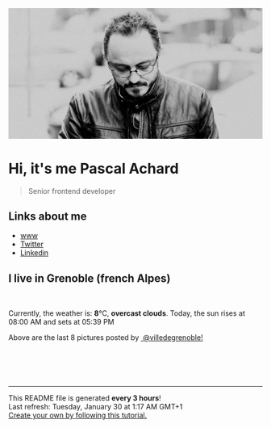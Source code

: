 ![Pascal Achard](./images/photo-pascal-achard.jpg)
# Hi, it's me Pascal Achard
> Senior frontend developer

## Links about me
- [www](https://www.pascal-achard.com)
- [Twitter](https://twitter.com/botmaster)
- [Linkedin](http://www.linkedin.com/in/pascal-achard)


## I live in Grenoble (french Alpes)
<img src="https://openweathermap.org/img/wn/04n@2x.png" alt="">

Currently, the weather is: **8**°C, **overcast clouds**.
Today, the sun rises at 08:00 AM and sets at 05:39 PM

Above are the last 8 pictures posted by <a href="https://www.instagram.com/villedegrenoble/" target="_blank"><img alt="" src="https://upload.wikimedia.org/wikipedia/commons/thumb/e/e7/Instagram_logo_2016.svg/1024px-Instagram_logo_2016.svg.png" width="20"/> @villedegrenoble!</a>

<p style="display: flex; flex-wrap: wrap; gap: 20px;">
        <img src="https://cdn1.picuki.com/hosted-by-instagram/q/0exhNuNYnjBcaS3SYdxKjf8F2vJ1Wg9SZ60STLepjSVmIR1vLHOapZA0mpCj4yRwKwVlASuRYzti5owjUVxZDT17O0PdSreKRT5T6KybVeagvDNn859pkL4xK3YebXCr8cYoVWGpNWwSDv5PHL%7C%7Clo7gX5v%7C%7CsbCgEpjuSKrVCkGZTjse3TO9%7C%7C2pYf5%7C%7CHSv1izv9QpcmkazXgpdAd4+pvfrD1XWaegdPF6pp5%7C%7CUuoficgL%7C%7C+rgj2i7FWp+NjwwFDSRs4XSi+8ElyLlOjY39ieYSaoELE0K3ATr51AOvI8Rh42haYFs96oLtYrTfGAQflQmki1HnaP7kifANUGG7hJRk3fx45KQU7glpZetcr7IE9ThkXGQUZDYMIgcTX4AD%7C%7CrHf23xDOO4VPoAz4JJPtBFwE+9pCiHOaLGhBZiLD5zgQHfCYU2TPjAkvqG0S6Ep2%7C%7CInwk4r9+yf+4Eyg0IppM=.jpeg" alt="" width="200"/>
        <img src="https://cdn1.picuki.com/hosted-by-instagram/q/0exhNuNYnjBcaS3SYdxKjf8F2vJ1Wg5SZ60STLepjSVmIR1vLHOapZA0mpCj4yRwKwVlASuRYzti4I8pVltRAz17OkfcTbyATDxV6aSYUeulvDZn%7C%7CJ9ok7o9L3YZZHev8cIsVAmYdSgIGaYDG7uo%7C%7CekU%7C%7CuXucjAFoS2UNLMT9zJBpY6uSKVKz8B1pKeBhxbguNR3GzNJzWM1eVorrdPOrzQeEff0NZo59u90QrkFhNQR6uj8mij2EmInPVFwFA+cu5+czr9Swxzmdwo382L6SLAVCWMxgkWhni8QitUkq4uGBMto3fNlkI%7C%7CmHWVXSE5KhjVP1pe+lX6aJTXv0EsPkzDs47WVQNcH8KbcNuSIT%7C%7CrY4gTFZ6XMDOJrCnYjItCDQV7SecenMdJhkYx3Ue5g9hi69VvrIZLWhTVTInN1jTe0H5t0HqWfl%7C%7CrwpA==.jpeg" alt="" width="200"/>
        <img src="https://cdn1.picuki.com/hosted-by-instagram/q/0exhNuNYnjBcaS3SYdxKjf8F2vJ1Wg9SZ60STLepjSVmIR1vLHOapZA0mpCl6yRxIwVgFDeSYzti5ogoVV9RAz19PUbfQLyMRThR56ycUezN0DRh959okL88JXcWZ3Wm8cEuXQmYdSgIGaYDG7uo+qhT5aGuO1lQpTb9d7JGmC4E5ZObS6olhMF4pKeBhxbguNR3GzNJzWM1eVorrdPOrzQeEff0NZo59+90QrkFhNQR6uj8mij2EmInPVFwFA+cu5+czr5awxzmdwo382L6fvgrCUoth1iepkIQitUBnYv7Jcto3fNlkI%7C%7CmHWVXSE1KhjVP1pe+lX6aJTXv1kRtwGHQyraOefs%7C%7C+7jqDKeyYeLz4SvLdp%7C%7CEH+9jaVNdLdjzSnLbZaaSQpt92NkCH%7C%7CtMgBPgtgm1KeCk4zJ3JwQaizO0KrMjceWfkpvwoUCCjwqblyJvwu2OQrgMmHt569C%7C%7C+1ByakPUK+kJNDGLjwUAMP1jKZiOoZDXVPtLTE5fPNpG%7C%7Cjc=.jpeg" alt="" width="200"/>
        <img src="https://cdn1.picuki.com/hosted-by-instagram/q/0exhNuNYnjBcaS3SYdxKjf8F2vJ1Wg5SZ60STLepjSVmIR1vLHOapZA0mpCj4yRwKwVlASuRYzti5ospVFVYCj1+PEPWSrSLSjdR6KqQVOzN1jdj855nlroyLHMaZ3Ct88QoVQmYdSgIGaYDG7uo%7C%7CekU%7C%7CuXucjAFoS2UNLMT9zJBpY6uSKVKz8B1pKeBhxbguNR3GzNJzWM1eVorrdPOrzQeEff0NZo59u90QrkFhNQR6uj8mij2EmInPVFwFA+cu5+czr9Swxzmdwo382L6RfFiNVU5zFK8vB0QirMkjpSvOsto3fNlkI%7C%7CmHWVXSE5KhjVP1pe+lX6aJTXv0EsPkzDs47WVatkfrpfAJ+SlUe%7C%7CF+iOSYp7KQ4JjD0tXF%7C%7CHMYg3zc9y+Ipla26J6I%7C%7CEe5hi69VvrIZLQiEAoUHN1jTe0H5t0HqWfl%7C%7CrwpA==.jpeg" alt="" width="200"/>
        <img src="https://cdn1.picuki.com/hosted-by-instagram/q/0exhNuNYnjBcaS3SYdxKjf8F2vJ1Wg5SZ60STLepjSVmIR1vLHOapZA0mpCl6yRxIwVgFDeSYzti5ogpUVtZCT19PUbfQbKJTD9d7KuYVunN1DZi8ZBonbwzLHwYZ3Kn8scrVAmYdSgIGaYDG7uo+qhT5aGuO1lQpzaEYeIVlTMB4YWbVqFKwoV98aGIjl%7C%7Cg5ZB8JzlNpiZyakosrNTUuS4LW+bxP4B3qqwxebkPtcQE%7C%7C7K%7C%7Cy3P+LmMpRGF2FG2PkoyQmLhS1iX%7C%7CfxQAozKsTaduaUkajAiamCdgsdw5qaSDFawr2v067PeaGSAOWFNophdmlau2kjqQRXqAi2x25jT+2ILhXOQLv7vEIqeycdy54xCFPZWbR58CDzcMA%7C%7C6BHgqaL%7C%7C3rV5hmt41sMdN93mGBoRPvWZPd8CBjFGJvqQCjLrlcE7CYwaqqpCeG0xaPiw0+ke+dfPVTzQMLp+evsCQqLzr5C8twKD3ShAggQYsUJw==.jpeg" alt="" width="200"/>
        <img src="https://cdn1.picuki.com/hosted-by-instagram/q/0exhNuNYnjBcaS3SYdxKjf8F2vJ1Wg9SZ60STLepjSVmIR1vLHOapZA0mpCl6yRxIwVgFDeSYzti5YMtVF9XDz19PUTXQL2JST5U6qmfVu7N0Tdj955jkL4wL3IeZX+u8sMlUAmYdSgIGaYDG7uo+qhT5aGuO1lQpzb9d7JGmC4E5ZPiXaRyl5RzsuS4jkja45BsNz5F%7C%7CH8kKl1lodnd%7C%7CndYEvf0PMd6trV2QaUNh4kG5OKopCu7Lm4rbzMvR2nZhYXCoOELhn7KZQEVqzGqVPw9e20m2W2ooC8Z9IkqhdiDG7w82q4vkIH2bUdBXG9p+kMjxdK0kBzOaWOh2nxZxnmO76mYJtAspY%7C%7CdP%7C%7CTOev%7C%7CMmQ%7C%7CKX6nzILgfcH1KU9iTAHuScri1BMoO294JE%7C%7CAThw6K0QCfbOL7xEJaNiJ9ii6sBcJSade7lbr06n7eijyYjwIzp8+DTaYI%7C%7CQ1f5tyb7kB0fCGQUOptGWeAihYdHN1%7C%7CYrfMw8bWOL0WHg==.jpeg" alt="" width="200"/>
        <img src="https://cdn1.picuki.com/hosted-by-instagram/q/0exhNuNYnjBcaS3SYdxKjf8F2vJ1Wg9SZ60STLepjSVmIR1vLHOapZA0mpCl6yRxIwVgFDeSYzth7YMvUltXCj19PELZS7KPRT5Q6ayRUejN0DZk8JZllbsxKHweYXaq9csvUgmYdSgIGaYDG7uo+qhT5aGuO1lQpzb9d7JGmC4E5ZPiXaRyl5RzsuS4jkja45BsNz5F%7C%7CH8kKl1lodnd%7C%7CndYEvf0PMd6trV2QaUNh4kG5OKopCu7Lm4rbzMvR2nZhYXCoOELhn7GJzgc9ECEcq1rLG0m2X6RvyQ39IkqhdiDG7w82q4vkIH2bUdBXG9p+kMjxdK0kBzOaWOh2nxZxnmO76mYJtAspY%7C%7CdP%7C%7CDIeMHYnQ%7C%7CkaajwMLwdcH1KU9iTAHuScri1BMoO294JE%7C%7CAThw6K0QCfe4as1ApWVGEeoCK8B71eRsKS5Yy8yiL0l3DcuD46o8CMU7xI0VpS5taC2EB0fCGQUOptGhX3iBYdHN1%7C%7CYrfMw8bWOL0WHg==.jpeg" alt="" width="200"/>
        <img src="https://cdn1.picuki.com/hosted-by-instagram/q/0exhNuNYnjBcaS3SYdxKjf8F2vJ1Wg5SZ60STLepjSVmIR1vLHOapZA0mpCl6yRxIwVgFDeSYzti5YMoU11ZDz19PUTWSbWMSztX6aqQVu3N0j1h8Z9plrw3L3QbZHat9sMvUAmYdSgIGaYDG7uo+qhT5aGuO1lQpTb9d7JGmC4E5ZObS6olhMF4pKeBhxbguNR3GzNJzWM1eVorrdPOrzQeEff0NZo59u90QrkFhNQR6uj8mij2EmInPVFwFA+cu5+czr5Vwxzmdwo382L6Q7gNKXsI2XfjmzMQitUrsY22Hcto3fNlkI%7C%7CmHWVXSE1KhjVP1pe+lX6aJTXv1kRtwGHQyraOefs%7C%7C+7jqDKezX%7C%7Cr+4xXhPZ%7C%7CqNethR08VLfb3B3H9ZaaSQpt92NkCH%7C%7CtMgBPgtgm1KeCk4zJ3Jjt11SXTKbUhV9Cu%7C%7CKW0xkPmjym%7C%7C+VcXs+qab5RY7Q5TwPLc+FQpdVb+CfkJNDGLjwUANo9kJpyOoZDXVPtLTE5fPNpG%7C%7Cjc=.jpeg" alt="" width="200"/>
</p>

------------
<p>This README file is generated <b>every 3 hours</b>!
    <br />Last refresh: Tuesday, January 30 at 1:17 AM GMT+1
    <br /><a href="https://medium.com/@th.guibert/how-to-create-a-self-updating-readme-md-for-your-github-profile-f8b05744ca91">Create your own by following this tutorial.</a>
</p>
<p><a href="https://github.com/botmaster/botmaster/actions/workflows/main.yaml"><img alt="" src="https://github.com/botmaster/botmaster/actions/workflows/main.yaml/badge.svg" /></a></p>

